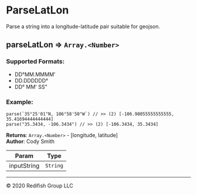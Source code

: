 
#
# ParseLatLon  
Parse a string into a longitude-latitude pair suitable for geojson.  
###  



<a name="module_parseLatLon"></a>

## parseLatLon ⇒ <code>Array.&lt;Number&gt;</code>
### Supported Formats:
* DD°MM.MMMM’
* DD.DDDDDD°
* DD° MM' SS"

### Example:
```
parse(`35°25'01"N, 106°58'50"W`) // >> (2) [-106.98055555555555, 35.41694444444444]
parse("35.3434, -106.3434") // >> (2) [-106.3434, 35.3434]
```

**Returns**: <code>Array.&lt;Number&gt;</code> - [longitude, latitude]  
**Author**: Cody Smith  

| Param | Type |
| --- | --- |
| inputString | <code>String</code> | 


* * *

&copy; 2020 Redifish Group LLC